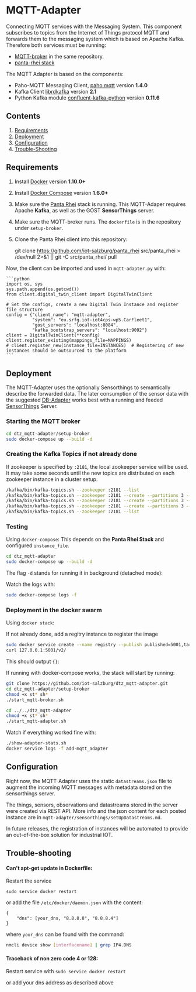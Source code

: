 # MQTT-Adapter
Connecting MQTT services with the Messaging System.
This component subscribes to topics from the Internet of Things
protocol MQTT and forwards them to the messaging system which is based on
Apache Kafka.
Therefore both services must be running:
* [MQTT-broker](https://github.com/iot-salzburg/dtz_mqtt-adapter) in the same repository.
* [panta-rhei stack](https://github.com/iot-salzburg/panta_rhei)


The MQTT Adapter is based on the components:
* Paho-MQTT Messaging Client, [paho.mqtt](https://pypi.python.org/pypi/paho-mqtt/1.3.1) version **1.4.0**
* Kafka Client [librdkafka](https://github.com/geeknam/docker-confluent-python) version **2.1**
* Python Kafka module [confluent-kafka-python](https://github.com/confluentinc/confluent-kafka-python) 
version **0.11.6**


## Contents

1. [Requirements](#requirements)
2. [Deployment](#deployment)
3. [Configuration](#configuration)
4. [Trouble-Shooting](#trouble-shooting)


## Requirements

1.  Install [Docker](https://www.docker.com/community-edition#/download) version **1.10.0+**
2.  Install [Docker Compose](https://docs.docker.com/compose/install/) version **1.6.0+**
3.  Make sure the [Panta Rhei](https://github.com/iot-salzburg/panta_rhei) stack is running.
    This MQTT-Adaper requires Apache **Kafka**, as well as the GOST **SensorThings** server.
4.  Make sure the MQTT-broker runs. The `dockerfile` is in the repository under `setup-broker`.
5.  Clone the Panta Rhei client into this repository:
        
        
    git clone https://github.com/iot-salzburg/panta_rhei src/panta_rhei > /dev/null 2>&1 || git -C src/panta_rhei/ pull

Now, the client can be imported and used in `mqtt-adapter.py` with:
    
    ```python
    import os, sys
    sys.path.append(os.getcwd())
    from client.digital_twin_client import DigitalTwinClient

    # Set the configs, create a new Digital Twin Instance and register file structure
    config = {"client_name": "mqtt-adapter",
              "system": "eu.srfg.iot-iot4cps-wp5.CarFleet1",
              "gost_servers": "localhost:8084",
              "kafka_bootstrap_servers": "localhost:9092"}
    client = DigitalTwinClient(**config)
    client.register_existing(mappings_file=MAPPINGS)
    # client.register_new(instance_file=INSTANCES)  # Registering of new instances should be outsourced to the platform
    ```

## Deployment

The MQTT-Adapter uses the optionally Sensorthings to semantically describe
the forwarded data. The later consumption of the sensor data with the
suggested [DB-Adapter](https://github.com/iot-salzburg/DB-Adapter/)
works best with a running and feeded [SensorThings](https://github.com/iot-salzburg/panta_rhei/setup/gost)
Server.


### Starting the MQTT broker

```bash
cd dtz_mqtt-adapter/setup-broker
sudo docker-compose up --build -d
```

### Creating the Kafka Topics if not already done

If zookeeper is specified by `:2181`, the local zookeeper service will be used. 
It may take some seconds until the new topics are distributed on each zookeeper instance in
a cluster setup.

```bash
/kafka/bin/kafka-topics.sh --zookeeper :2181 --list
/kafka/bin/kafka-topics.sh --zookeeper :2181 --create --partitions 3 --replication-factor 3 --config min.insync.replicas=2 --config cleanup.policy=compact --config retention.ms=241920000 --topic eu.srfg.iot.dtz.data
/kafka/bin/kafka-topics.sh --zookeeper :2181 --create --partitions 3 --replication-factor 3 --config min.insync.replicas=2 --config cleanup.policy=compact --config retention.ms=241920000 --topic eu.srfg.iot.dtz.external
/kafka/bin/kafka-topics.sh --zookeeper :2181 --create --partitions 3 --replication-factor 1 --config min.insync.replicas=1 --config cleanup.policy=compact --config retention.ms=241920000 --topic eu.srfg.iot.dtz.logging
/kafka/bin/kafka-topics.sh --zookeeper :2181 --list
```

### Testing
Using `docker-compose`: This depends on the **Panta Rhei Stack** and
configured `instance_file`.

```bash
cd dtz_mqtt-adapter
sudo docker-compose up --build -d
```

The flag `-d` stands for running it in background (detached mode):

Watch the logs with:
```bash
sudo docker-compose logs -f
```


### Deployment in the docker swarm
Using `docker stack`:

If not already done, add a regitry instance to register the image
```bash
sudo docker service create --name registry --publish published=5001,target=5000 registry:2
curl 127.0.0.1:5001/v2/
```
This should output `{}`:


If running with docker-compose works, the stack will start by running:


```bash
git clone https://github.com/iot-salzburg/dtz_mqtt-adapter.git
cd dtz_mqtt-adapter/setup-broker
chmod +x st* sh*
./start_mqtt-broker.sh

cd ../../dtz_mqtt-adapter
chmod +x st* sh*
./start_mqtt-adapter.sh
```


Watch if everything worked fine with:

```bash
./show-adapter-stats.sh
docker service logs -f add-mqtt_adapter
```


## Configuration

Right now, the MQTT-Adapter uses the static `datastreams.json` file to
augment the incoming MQTT messages with metadata stored on the
sensorthings server.

The things, sensors, observations and datastreams stored in the server
were created via REST API. More info and the json content for each posted
instance are in `mqtt-adapter/sensorthings/setUpDatastreams.md`.

In future releases, the registration of instances will be automated to
provide an out-of-the-box solution for industrial IOT.


## Trouble-shooting

#### Can't apt-get update in Dockerfile:
Restart the service

```sudo service docker restart```

or add the file `/etc/docker/daemon.json` with the content:
```
{
    "dns": [your_dns, "8.8.8.8", "8.8.8.4"]
}
```
where `your_dns` can be found with the command:

```bash
nmcli device show [interfacename] | grep IP4.DNS
```

####  Traceback of non zero code 4 or 128:

Restart service with
```sudo service docker restart```

or add your dns address as described above





